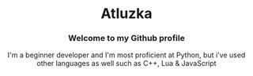 <h1 align="center">Atluzka</h1>

<h3 align="center">Welcome to my Github profile</h3>

<p align="center">I'm a beginner developer and I'm most proficient at Python, but i've used other languages as well such as C++, Lua & JavaScript</p>
